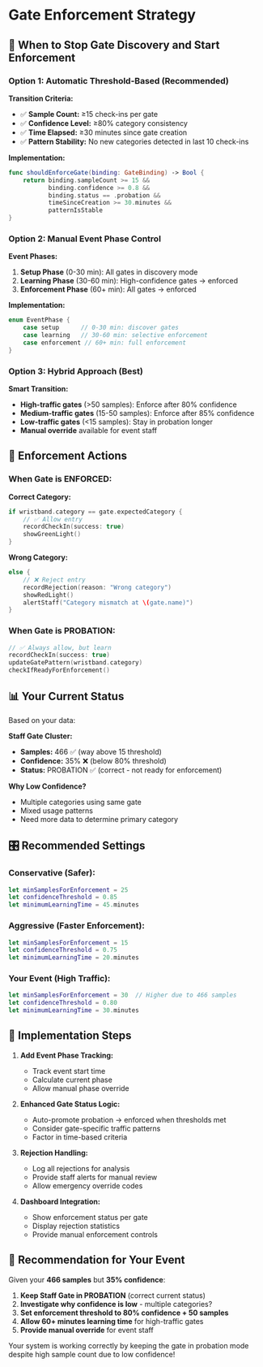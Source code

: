 # Gate Enforcement Strategy

## 🎯 **When to Stop Gate Discovery and Start Enforcement**

### **Option 1: Automatic Threshold-Based (Recommended)**

**Transition Criteria:**
- ✅ **Sample Count:** ≥15 check-ins per gate
- ✅ **Confidence Level:** ≥80% category consistency  
- ✅ **Time Elapsed:** ≥30 minutes since gate creation
- ✅ **Pattern Stability:** No new categories detected in last 10 check-ins

**Implementation:**
```swift
func shouldEnforceGate(binding: GateBinding) -> Bool {
    return binding.sampleCount >= 15 && 
           binding.confidence >= 0.8 &&
           binding.status == .probation &&
           timeSinceCreation >= 30.minutes &&
           patternIsStable
}
```

### **Option 2: Manual Event Phase Control**

**Event Phases:**
1. **Setup Phase** (0-30 min): All gates in discovery mode
2. **Learning Phase** (30-60 min): High-confidence gates → enforced
3. **Enforcement Phase** (60+ min): All gates → enforced

**Implementation:**
```swift
enum EventPhase {
    case setup      // 0-30 min: discover gates
    case learning   // 30-60 min: selective enforcement  
    case enforcement // 60+ min: full enforcement
}
```

### **Option 3: Hybrid Approach (Best)**

**Smart Transition:**
- **High-traffic gates** (>50 samples): Enforce after 80% confidence
- **Medium-traffic gates** (15-50 samples): Enforce after 85% confidence
- **Low-traffic gates** (<15 samples): Stay in probation longer
- **Manual override** available for event staff

## 🚨 **Enforcement Actions**

### **When Gate is ENFORCED:**

**Correct Category:**
```swift
if wristband.category == gate.expectedCategory {
    // ✅ Allow entry
    recordCheckIn(success: true)
    showGreenLight()
}
```

**Wrong Category:**
```swift
else {
    // ❌ Reject entry
    recordRejection(reason: "Wrong category")
    showRedLight()
    alertStaff("Category mismatch at \(gate.name)")
}
```

### **When Gate is PROBATION:**
```swift
// ✅ Always allow, but learn
recordCheckIn(success: true)
updateGatePattern(wristband.category)
checkIfReadyForEnforcement()
```

## 📊 **Your Current Status**

Based on your data:

**Staff Gate Cluster:**
- **Samples:** 466 ✅ (way above 15 threshold)
- **Confidence:** 35% ❌ (below 80% threshold)
- **Status:** PROBATION ✅ (correct - not ready for enforcement)

**Why Low Confidence?**
- Multiple categories using same gate
- Mixed usage patterns
- Need more data to determine primary category

## 🎛️ **Recommended Settings**

### **Conservative (Safer):**
```swift
let minSamplesForEnforcement = 25
let confidenceThreshold = 0.85
let minimumLearningTime = 45.minutes
```

### **Aggressive (Faster Enforcement):**
```swift
let minSamplesForEnforcement = 15
let confidenceThreshold = 0.75
let minimumLearningTime = 20.minutes
```

### **Your Event (High Traffic):**
```swift
let minSamplesForEnforcement = 30  // Higher due to 466 samples
let confidenceThreshold = 0.80
let minimumLearningTime = 30.minutes
```

## 🔧 **Implementation Steps**

1. **Add Event Phase Tracking:**
   - Track event start time
   - Calculate current phase
   - Allow manual phase override

2. **Enhanced Gate Status Logic:**
   - Auto-promote probation → enforced when thresholds met
   - Consider gate-specific traffic patterns
   - Factor in time-based criteria

3. **Rejection Handling:**
   - Log all rejections for analysis
   - Provide staff alerts for manual review
   - Allow emergency override codes

4. **Dashboard Integration:**
   - Show enforcement status per gate
   - Display rejection statistics
   - Provide manual enforcement controls

## 🎯 **Recommendation for Your Event**

Given your **466 samples** but **35% confidence**:

1. **Keep Staff Gate in PROBATION** (correct current status)
2. **Investigate why confidence is low** - multiple categories?
3. **Set enforcement threshold to 80% confidence + 50 samples**
4. **Allow 60+ minutes learning time** for high-traffic gates
5. **Provide manual override** for event staff

Your system is working correctly by keeping the gate in probation mode despite high sample count due to low confidence!
